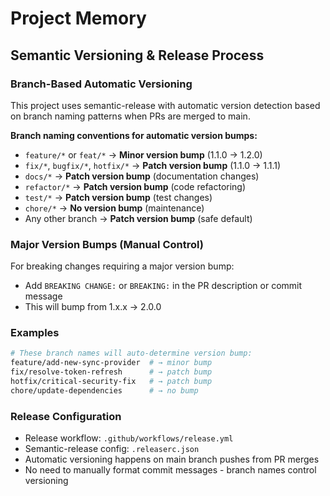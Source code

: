 # Project Memory

## Semantic Versioning & Release Process

### Branch-Based Automatic Versioning
This project uses semantic-release with automatic version detection based on branch naming patterns when PRs are merged to main.

**Branch naming conventions for automatic version bumps:**
- `feature/*` or `feat/*` → **Minor version bump** (1.1.0 → 1.2.0)
- `fix/*`, `bugfix/*`, `hotfix/*` → **Patch version bump** (1.1.0 → 1.1.1)
- `docs/*` → **Patch version bump** (documentation changes)
- `refactor/*` → **Patch version bump** (code refactoring)
- `test/*` → **Patch version bump** (test changes)
- `chore/*` → **No version bump** (maintenance)
- Any other branch → **Patch version bump** (safe default)

### Major Version Bumps (Manual Control)
For breaking changes requiring a major version bump:
- Add `BREAKING CHANGE:` or `BREAKING:` in the PR description or commit message
- This will bump from 1.x.x → 2.0.0

### Examples
```bash
# These branch names will auto-determine version bump:
feature/add-new-sync-provider  # → minor bump
fix/resolve-token-refresh      # → patch bump
hotfix/critical-security-fix   # → patch bump
chore/update-dependencies      # → no bump
```

### Release Configuration
- Release workflow: `.github/workflows/release.yml`
- Semantic-release config: `.releaserc.json`
- Automatic versioning happens on main branch pushes from PR merges
- No need to manually format commit messages - branch names control versioning